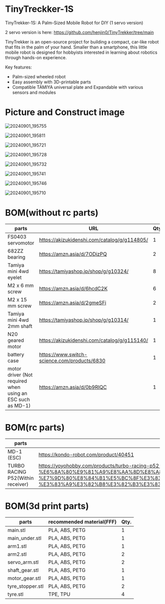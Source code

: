 # TinyTreckker-1S
TinyTrekker-1S: A Palm-Sized Mobile Robot for DIY (1 servo version)

2 servo version is here: https://github.com/henjin0/TinyTrekker/tree/main

TinyTrekker is an open-source project for building a compact, car-like robot that fits in the palm of your hand. Smaller than a smartphone, this little mobile robot is designed for hobbyists interested in learning about robotics through hands-on experience.

Key features:

- Palm-sized wheeled robot
- Easy assembly with 3D-printable parts
- Compatible TAMIYA universal plate and Expandable with various sensors and modules

# Picture and Construct image

![20240901_195755](https://github.com/user-attachments/assets/cc4ce987-df39-46b2-b520-23af83a92689)

![20240901_195811](https://github.com/user-attachments/assets/f8ae72b5-be91-4dff-9efc-0822d224a6b9)

![20240901_195721](https://github.com/user-attachments/assets/513e95ae-ad1a-4c0e-9558-c470ec604da0)

![20240901_195728](https://github.com/user-attachments/assets/0882d2a4-0c92-4de5-9e62-369674b0f575)

![20240901_195732](https://github.com/user-attachments/assets/6d7bfffc-6891-412a-8109-485056b4ef58)

![20240901_195741](https://github.com/user-attachments/assets/f48266d1-19dc-40da-80cc-500c42d52b4c)

![20240901_195746](https://github.com/user-attachments/assets/02cd52e7-5389-40fb-b32f-745db471fb51)

![20240901_195710](https://github.com/user-attachments/assets/0a4a073e-032f-4daa-9680-33084604d5f1)


# BOM(without rc parts)

| parts | URL | Qty. |
| - | - | - |
| FS0403 servomotor | https://akizukidenshi.com/catalog/g/g114805/ | 1 |
| 682ZZ bearing | https://amzn.asia/d/7ODizPQ | 2 |
| Tamiya mini 4wd eyelet | https://tamiyashop.jp/shop/g/g10324/ | 8 |
| M2 x 6 mm screw | https://amzn.asia/d/6hcdC2K | 6 |
| M2 x 15 mm screw | https://amzn.asia/d/2gmeSFi | 2 |
| Tamiya mini 4wd 2mm shaft | https://tamiyashop.jp/shop/g/g10314/ | 1 |
| N20 geared motor | https://akizukidenshi.com/catalog/g/g115140/ | 1 |
| battery case | https://www.switch-science.com/products/6830 | 1 |
| motor driver (Not required when using an ESC such as MD-1) | https://amzn.asia/d/0b9RIQC | 1 |

# BOM(rc parts)

| parts | url | qty |
| - | - | - |
| MD-1 (ESC) | https://kondo-robot.com/product/40451 | 1 |
| TURBO RACING P52(Within receiver) | https://yoyohobby.com/products/turbo-racing-p52-91804g-vt-2-4g-%E9%80%81%E4%BF%A1%E6%A9%9F-%E6%8A%80%E9%81%A9%E8%AA%8D%E8%A8%BC%E6%B8%88%E3%81%BF%E3%83%97%E3%83%AD%E3%83%9D%E3%82%BB%E3%83%83%E3%83%88-%E7%9D%80%E8%84%B1%E5%BC%8F%E3%83%87%E3%82%B6%E3%82%A4%E3%83%B3-%E3%83%A9%E3%82%B8%E3%82%B3%E3%83%B3%E3%82%AB%E3%83%BCrc%E3%83%9C%E3%83%BC%E3%83%88%E7%94%A8 | 1 |

# BOM(3d print parts)

| parts | recommended material(FFF) | Qty. |
| - | - | - |
| main.stl | PLA, ABS, PETG | 1 |
| main_under.stl | PLA, ABS, PETG | 1 |
| arm1.stl | PLA, ABS, PETG | 1 |
| arm2.stl | PLA, ABS, PETG | 2 |
| servo_arm.stl | PLA, ABS, PETG | 2 |
| shaft_gear.stl | PLA, ABS, PETG | 1 |
| motor_gear.stl | PLA, ABS, PETG | 1 |
| tyre_stopper.stl | PLA, ABS, PETG | 2 |
| tyre.stl | TPE, TPU | 4 |
